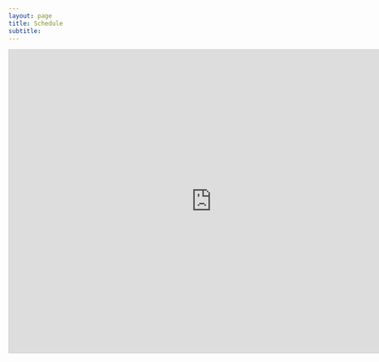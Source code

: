 ```yaml
---
layout: page
title: Schedule
subtitle: 
---
```



<div class="container">
<iframe class="airtable-embed" src="https://airtable.com/embed/shrCs3KP3ItEqbEts?backgroundColor=gray&viewControls=on" frameborder="0" onmousewheel="" width = "800" height="600" style="background: transparent; border: 1px solid #ccc;"></iframe>
</div>
